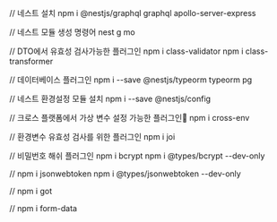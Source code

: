 // 네스트 설치
npm i @nestjs/graphql graphql apollo-server-express

// 네스트 모듈 생성 명령어
nest g mo <name>

// DTO에서 유효성 검사가능한 플러그인
npm i class-validator
npm i class-transformer

// 데이터베이스 플러그인
npm i --save @nestjs/typeorm typeorm pg

// 네스트 환경설정 모듈 설치
npm i --save @nestjs/config

// 크로스 플랫폼에서 가상 변수 설정 가능한 플러그인
npm i cross-env

// 환경변수 유효성 검사를 위한 플러그인
npm i joi

// 비밀번호 해쉬 플러그인
npm i bcrypt
npm i @types/bcrypt --dev-only

//
npm i jsonwebtoken
npm i @types/jsonwebtoken --dev-only

//
npm i got

//
npm i form-data
